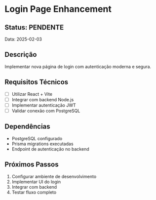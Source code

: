 ﻿# Login Page Enhancement

## Status: PENDENTE
Data: 2025-02-03

## Descrição
Implementar nova página de login com autenticação moderna e segura.

## Requisitos Técnicos
- [ ] Utilizar React + Vite
- [ ] Integrar com backend Node.js
- [ ] Implementar autenticação JWT
- [ ] Validar conexão com PostgreSQL

## Dependências
- PostgreSQL configurado
- Prisma migrations executadas
- Endpoint de autenticação no backend

## Próximos Passos
1. Configurar ambiente de desenvolvimento
2. Implementar UI do login
3. Integrar com backend
4. Testar fluxo completo
